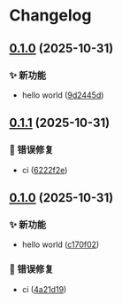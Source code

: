 # Changelog

## [0.1.0](https://github.com/KarinJS/karin-plugin-ffmpeg/compare/v0.0.1...v0.1.0) (2025-10-31)


### ✨ 新功能

* hello world ([9d2445d](https://github.com/KarinJS/karin-plugin-ffmpeg/commit/9d2445df6ab3939b046ee568302d3925f308166f))

## [0.1.1](https://github.com/KarinJS/karin-plugin-ffmpeg/compare/v0.1.0...v0.1.1) (2025-10-31)


### 🐛 错误修复

* ci ([6222f2e](https://github.com/KarinJS/karin-plugin-ffmpeg/commit/6222f2ebe90bafcca601c9e75e4b64708eb3b9cf))

## [0.1.0](https://github.com/KarinJS/karin-plugin-ffmpeg/compare/v0.0.1...v0.1.0) (2025-10-31)


### ✨ 新功能

* hello world ([c170f02](https://github.com/KarinJS/karin-plugin-ffmpeg/commit/c170f02aec4a22f712b9bbc549c30e21a04f3902))


### 🐛 错误修复

* ci ([4a21d19](https://github.com/KarinJS/karin-plugin-ffmpeg/commit/4a21d19d1551e4818b1a631c7e19b444f42ab754))
